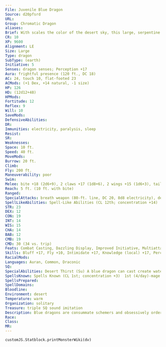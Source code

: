 ```yaml
---
File: Juvenile Blue Dragon
Source: d20pfsrd
URL: 
Group: Chromatic Dragon
aliases: 
Brief: With scales the color of the desert sky, this large, serpentine dragon moves with an unsettling grace.
CR: 10
XP: 9600
Alignment: LE
Size: Large
Type: dragon
SubType: (earth)
Initiative: 5
Senses: dragon senses; Perception +17
Aura: frightful presence (120 ft., DC 18)
AC: 24, touch 10, flat-footed 23
ACMods: (+1 Dex, +14 natural, -1 size)
HP: 126
HD: (12d12+48)
HPMods: 
Fortitude: 12
Reflex: 9
Will: 10
SaveMods: 
DefensiveAbilities: 
DR: 
Immunities: electricity, paralysis, sleep
Resist: 
SR: 
Weaknesses: 
Space: 10 ft.
Speed: 40 ft.
MoveMods: 
Burrow: 20 ft.
Climb: 
Fly: 200 ft.
Maneuverability: poor
Swim: 
Melee: bite +18 (2d6+9), 2 claws +17 (1d8+6), 2 wings +15 (1d6+3), tail slap +15 (1d8+9)
Reach: 5 ft. (10 ft. with bite)
Ranged: 
SpecialAttacks: breath weapon (80-ft. line, DC 20, 8d8 electricity), desert thirst (DC 20)
SpellLikeAbilities: Spell-Like Abilities (CL 12th; concentration +14)  At will-ghost sound (DC 12), minor image (DC 14)
STR: 23
DEX: 12
CON: 19
INT: 14
WIS: 15
CHA: 14
BAB: 12
CMB: 19
CMD: 30 (34 vs. trip)
Feats: Combat Casting, Dazzling Display, Improved Initiative, Multiattack, Shatter Defenses, Weapon Focus (bite)
Skills: Bluff +17, Fly +10, Intimidate +17, Knowledge (local) +17, Perception +17, Spellcraft +17, Stealth +12, Survival +17
RacialMods: 
Languages: Auran, Common, Draconic
SQ: 
SpecialAbilities: Desert Thirst (Su) A blue dragon can cast create water at will (CL 12). Alternatively, it can destroy an equal amount of liquid in a 10-foot burst. Unattended liquids are instantly reduced to sand. Liquid-based magic items (such as potions) and items in a creature's possession must succeed on a Will save (DC 20) or be destroyed.  Sound Imitation (Ex) A very young or older blue dragon can mimic any voice or sound it has heard by making a successful Bluff check against a listener's Sense Motive check.
SpellsKnown: Spells Known (CL 1st; concentration +3)  1st (4/day)-mage armor, true strike  0 (at will)-detect magic, mage hand, read magic, resistance
SpellsPrepared: 
SpellDomains: 
Bloodline: 
Environment: desert
Temperature: warm
Organization: solitary
Treasure: triple SQ sound imitation
Description: Blue dragons are consummate schemers and obsessively orderly. In combat, blue dragons prefer to surprise foes if possible, and are not above retreating if the odds turn against them. They prefer to lair near those that they control, sometimes even within the confines of a city.
Race: 
Class: 
MR: 
---
```

```dataviewjs
customJS.Statblock.printMonsterWiki(dv)
```
